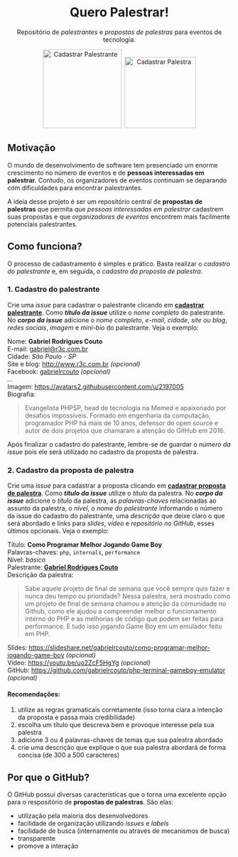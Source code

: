 <h1 align="center">Quero Palestrar!</h1>
<p align="center">
    Repositório de <i>palestrantes</i> e <i>propostas de palestras</i> para eventos de tecnologia.
</p>
<p align="center">
  <a href="https://github.com/PHPSP/quero-palestrar/issues/new?template=speaker_template.md"><img src="https://user-images.githubusercontent.com/753958/31695073-e7acfc00-b386-11e7-9fa0-26a133d56eaa.png" alt="Cadastrar Palestrante" width="177" /></a>&nbsp;
  <a href="https://github.com/PHPSP/quero-palestrar/issues/new"><img src="https://user-images.githubusercontent.com/753958/31695094-19f445c4-b387-11e7-871a-0a08170911bf.png" alt="Cadastrar Palestra" width="160" /></a>
</p>

## Motivação

O mundo de desenvolvimento de software tem presenciado um enorme crescimento no número de eventos e de **pessoas interessadas em palestrar**. Contudo, os organizadores de eventos continuam se deparando com dificuldades para encontrar palestrantes.

A ideia desse projeto é ser um repositório central de **propostas de palestras** que permita que *pessoas interessadas em palestrar* cadastrem suas propostas e que *organizadores de eventos* encontrem mais facilmente potenciais palestrantes.

## Como funciona?

O processo de cadastramento é simples e prático. Basta realizar o *cadastro do palestrante* e, em seguida, o *cadastro da proposta de palestra*.

### 1. Cadastro do palestrante

Crie uma *issue* para cadastrar o palestrante clicando em [**cadastrar palestrante**](https://github.com/PHPSP/quero-palestrar/issues/new?template=speaker_template.md). Como ***título da issue*** utilize o *nome completo* do palestrante. No ***corpo da issue*** adicione o *nome completo*, *e-mail*, *cidade*, *site ou blog*, *redes sociais*, *imagem* e *mini-bio* do palestrante. Veja o exemplo:

Nome: **Gabriel Rodrigues Couto**  
E-mail: gabriel@r3c.com.br  
Cidade: *São Paulo - SP*  
Site e blog: http://www.r3c.com.br *(opcional)*  
Facebook: [gabrielrcouto](https://www.facebook.com/gabrielrcouto) *(opcional)*  
*...*  
Imagem: https://avatars2.githubusercontent.com/u/2197005  
Biografia:

>  Evangelista PHPSP, head de tecnologia na Memed e apaixonado por desafios impossíveis. Formado em engenharia da computação, programador PHP há mais de 10 anos, defensor do open source e autor de dois projetos que chamaram a atenção do GitHub em 2016.

Após finalizar o cadastro do palestrante, lembre-se de guardar o *número da issue* pois ele será utilizado no cadastro da proposta de palestra.

### 2. Cadastro da proposta de palestra

Crie uma *issue* para cadastrar a proposta clicando em [**cadastrar proposta de palestra**](https://github.com/PHPSP/quero-palestrar/issues/new). Como ***título da issue*** utilize o *título* da palestra. No ***corpo da issue*** adicione o *título* da palestra, as *palavras-chaves* relacionadas ao assunto da palestra, o *nível*, o *nome do palestrante* informando o número da issue do cadastro do palestrante, uma *descrição* que deixe claro o que será abordado e links para *slides*, *vídeo* e *repositório no GitHub*, esses últimos opcionais. Veja o exemplo:

Título: **Como Programar Melhor Jogando Game Boy**  
Palavras-chaves: `php`, `internals`, `performance`  
Nível: *básico*  
Palestrante: [**Gabriel Rodrigues Couto**](5)  
Descrição da palestra:  
> Sabe aquele projeto de final de semana que você sempre quis fazer e nunca deu tempo ou prioridade? Nessa palestra, será mostrado como um projeto de final de semana chamou a atenção da comunidade no Github, como ele ajudou a compreender melhor o funcionamento interno do PHP e as melhorias de código que podem ser feitas para performance. E tudo isso jogando Game Boy em um emulador feito em PHP.

Slides: https://slideshare.net/gabrielrcouto/como-programar-melhor-jogando-game-boy *(opcional)*  
Vídeo: https://youtu.be/uo2ZcF5HgYg *(opcional)*  
GitHub: https://github.com/gabrielrcouto/php-terminal-gameboy-emulator *(opcional)*  

#### Recomendações:

1. utilize as regras gramaticais corretamente (isso torna clara a intenção da proposta e passa mais credibilidade)
2. escolha um título que descreva bem e provoque interesse pela sua palestra
3. adicione 3 ou 4 palavras-chaves de temas que sua palestra abordado
4. crie uma descrição que explique o que sua palestra abordará de forma concisa (de 300 a 500 caracteres)

## Por que o GitHub?

O GitHub possui diversas características que o torna uma excelente opção para o respositório de **propostas de palestras**. São elas:

* utilização pela maioria dos desenvolvedores
* facilidade de organização utilizando *issues* e *labels*
* facilidade de busca (internamente ou através de mecanismos de busca)
* transparente
* promove a interação
